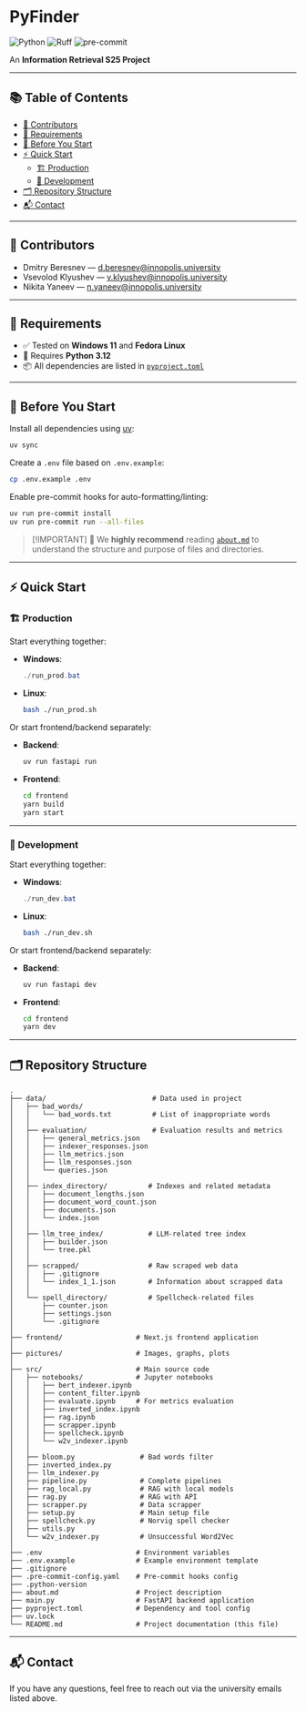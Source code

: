 # PyFinder

![Python](https://img.shields.io/badge/python-3.12-blue.svg)
![Ruff](https://img.shields.io/badge/style-ruff-%23cc66cc.svg?logo=ruff&logoColor=white)
![pre-commit](https://img.shields.io/badge/pre--commit-enabled-brightgreen.svg)

An **Information Retrieval S25 Project**

---

## 📚 Table of Contents

- [📌 Contributors](#-contributors)
- [💼 Requirements](#-requirements)
- [🚀 Before You Start](#-before-you-start)
- [⚡ Quick Start](#-quick-start)
  - [🏗️ Production](#️-production)
  - [🧪 Development](#-development)
- [🗂️ Repository Structure](#️-repository-structure)
- [📬 Contact](#-contact)

---

## 📌 Contributors

- Dmitry Beresnev — [d.beresnev@innopolis.university](mailto:d.beresnev@innopolis.university)
- Vsevolod Klyushev — [v.klyushev@innopolis.university](mailto:v.klyushev@innopolis.university)
- Nikita Yaneev — [n.yaneev@innopolis.university](mailto:n.yaneev@innopolis.university)

---

## 💼 Requirements

- ✅ Tested on **Windows 11** and **Fedora Linux**
- 🐍 Requires **Python 3.12**
- 📦 All dependencies are listed in [`pyproject.toml`](./pyproject.toml)

---

## 🚀 Before You Start

Install all dependencies using [uv](https://docs.astral.sh/uv/):

```bash
uv sync
```

Create a `.env` file based on `.env.example`:

```bash
cp .env.example .env
```

Enable pre-commit hooks for auto-formatting/linting:

```bash
uv run pre-commit install
uv run pre-commit run --all-files
```

> \[!IMPORTANT]
> 📄 We **highly recommend** reading [`about.md`](./about.md) to understand the structure and purpose of files and directories.

---

## ⚡ Quick Start

### 🏗️ Production

Start everything together:

- **Windows**:

  ```powershell
  ./run_prod.bat
  ```

- **Linux**:

  ```bash
  bash ./run_prod.sh
  ```

Or start frontend/backend separately:

- **Backend**:

  ```bash
  uv run fastapi run
  ```

- **Frontend**:

  ```bash
  cd frontend
  yarn build
  yarn start
  ```

---

### 🧪 Development

Start everything together:

- **Windows**:

  ```powershell
  ./run_dev.bat
  ```

- **Linux**:

  ```bash
  bash ./run_dev.sh
  ```

Or start frontend/backend separately:

- **Backend**:

  ```bash
  uv run fastapi dev
  ```

- **Frontend**:

  ```bash
  cd frontend
  yarn dev
  ```

---

## 🗂️ Repository Structure

```text
.
├── data/                          # Data used in project
│   ├── bad_words/
│   │   └── bad_words.txt          # List of inappropriate words
│   │
│   ├── evaluation/                # Evaluation results and metrics
│   │   ├── general_metrics.json
│   │   ├── indexer_responses.json
│   │   ├── llm_metrics.json
│   │   ├── llm_responses.json
│   │   └── queries.json
│   │
│   ├── index_directory/          # Indexes and related metadata
│   │   ├── document_lengths.json
│   │   ├── document_word_count.json
│   │   ├── documents.json
│   │   └── index.json
│   │
│   ├── llm_tree_index/           # LLM-related tree index
│   │   ├── builder.json
│   │   └── tree.pkl
│   │
│   ├── scrapped/                 # Raw scraped web data
│   │   ├── .gitignore
│   │   └── index_1_1.json        # Information about scrapped data
│   │
│   └── spell_directory/          # Spellcheck-related files
│       ├── counter.json
│       ├── settings.json
│       └── .gitignore
│
├── frontend/                  # Next.js frontend application
│
├── pictures/                  # Images, graphs, plots
│
├── src/                       # Main source code
│   ├── notebooks/             # Jupyter notebooks
│   │   ├── bert_indexer.ipynb
│   │   ├── content_filter.ipynb
│   │   ├── evaluate.ipynb     # For metrics evaluation
│   │   ├── inverted_index.ipynb
│   │   ├── rag.ipynb
│   │   ├── scrapper.ipynb
│   │   ├── spellcheck.ipynb
│   │   └── w2v_indexer.ipynb
│   │
│   ├── bloom.py                # Bad words filter
│   ├── inverted_index.py
│   ├── llm_indexer.py
│   ├── pipeline.py             # Complete pipelines
│   ├── rag_local.py            # RAG with local models
│   ├── rag.py                  # RAG with API
│   ├── scrapper.py             # Data scrapper
│   ├── setup.py                # Main setup file
│   ├── spellcheck.py           # Norvig spell checker
│   ├── utils.py
│   └── w2v_indexer.py          # Unsuccessful Word2Vec
│
├── .env                       # Environment variables
├── .env.example               # Example environment template
├── .gitignore
├── .pre-commit-config.yaml    # Pre-commit hooks config
├── .python-version
├── about.md                   # Project description
├── main.py                    # FastAPI backend application
├── pyproject.toml             # Dependency and tool config
├── uv.lock
└── README.md                  # Project documentation (this file)
```

---

## 📬 Contact

If you have any questions, feel free to reach out via the university emails listed above.
